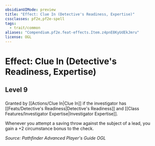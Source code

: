 ```yaml
---
obsidianUIMode: preview
title: "Effect: Clue In (Detective's Readiness, Expertise)"
cssclasses: pf2e,pf2e-spell
tags:
  - trait/common
aliases: "Compendium.pf2e.feat-effects.Item.z4pnE8KyUdEkJmru"
license: OGL
---
```

# Effect: Clue In (Detective's Readiness, Expertise)
## Level 9
### 






Granted by [[Actions/Clue In|Clue In]] if the investigator has [[Feats/Detective's Readiness|Detective's Readiness]] and [[Class Features/Investigator Expertise|Investigator Expertise]].

Whenever you attempt a saving throw against the subject of a lead, you gain a +2 circumstance bonus to the check.

*Source: Pathfinder Advanced Player's Guide*
*OGL*